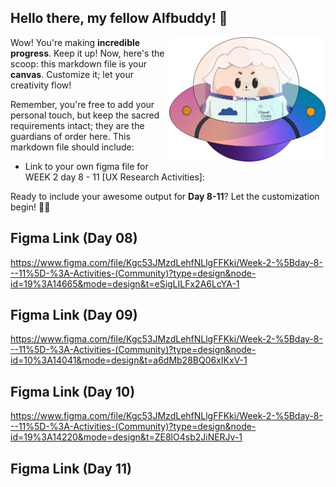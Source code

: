 ## Hello there, my fellow Alfbuddy! 💖

<img align="right" width="250px" src="../../assets/alf/alf-ufo.png">

Wow! You're making **incredible progress**. Keep it up! Now, here's the scoop: this markdown file is your **canvas**. Customize it; let your creativity flow!

Remember, you're free to add your personal touch, but keep the sacred requirements intact; they are the guardians of order here. This markdown file should include:
- Link to your own figma file for WEEK 2 day 8 - 11 [UX Research Activities]:


Ready to include your awesome output for **Day 8-11**? Let the customization begin! 🚀✨

<!-- You may now delete and modify the content of this file -->

## Figma Link (Day 08)
https://www.figma.com/file/Kgc53JMzdLehfNLlgFFKki/Week-2-%5Bday-8---11%5D-%3A-Activities-(Community)?type=design&node-id=19%3A14665&mode=design&t=eSigLILFx2A6LcYA-1

## Figma Link (Day 09)
https://www.figma.com/file/Kgc53JMzdLehfNLlgFFKki/Week-2-%5Bday-8---11%5D-%3A-Activities-(Community)?type=design&node-id=10%3A14041&mode=design&t=a6dMb28BQ06xIKxV-1

## Figma Link (Day 10)
https://www.figma.com/file/Kgc53JMzdLehfNLlgFFKki/Week-2-%5Bday-8---11%5D-%3A-Activities-(Community)?type=design&node-id=19%3A14220&mode=design&t=ZE8lO4sb2JiNERJv-1

## Figma Link (Day 11)

